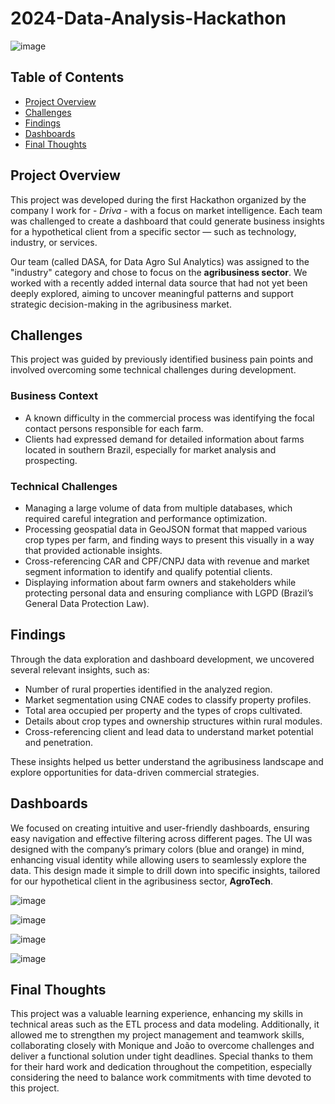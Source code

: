 # 2024-Data-Analysis-Hackathon

![image](https://github.com/user-attachments/assets/fb3efe88-1d03-489a-bf00-3b83449221ad)

## Table of Contents

- [Project Overview](#project-overview)
- [Challenges](#challenges)
- [Findings](#findings)
- [Dashboards](#dashboards)
- [Final Thoughts](#final-thoughts)

## Project Overview
This project was developed during the first Hackathon organized by the company I work for - _Driva_ -  with a focus on market intelligence. Each team was challenged to create a dashboard that could generate business insights for a hypothetical client from a specific sector — such as technology, industry, or services.

Our team (called DASA, for Data Agro Sul Analytics) was assigned to the "industry" category and chose to focus on the **agribusiness sector**. We worked with a recently added internal data source that had not yet been deeply explored, aiming to uncover meaningful patterns and support strategic decision-making in the agribusiness market.


## Challenges

This project was guided by previously identified business pain points and involved overcoming some technical challenges during development.

### Business Context
- A known difficulty in the commercial process was identifying the focal contact persons responsible for each farm.
- Clients had expressed demand for detailed information about farms located in southern Brazil, especially for market analysis and prospecting.

### Technical Challenges
- Managing a large volume of data from multiple databases, which required careful integration and performance optimization.
- Processing geospatial data in GeoJSON format that mapped various crop types per farm, and finding ways to present this visually in a way that provided actionable insights.
- Cross-referencing CAR and CPF/CNPJ data with revenue and market segment information to identify and qualify potential clients.
- Displaying information about farm owners and stakeholders while protecting personal data and ensuring compliance with LGPD (Brazil’s General Data Protection Law).

## Findings

Through the data exploration and dashboard development, we uncovered several relevant insights, such as:

- Number of rural properties identified in the analyzed region.
- Market segmentation using CNAE codes to classify property profiles.
- Total area occupied per property and the types of crops cultivated.
- Details about crop types and ownership structures within rural modules.
- Cross-referencing client and lead data to understand market potential and penetration.

These insights helped us better understand the agribusiness landscape and explore opportunities for data-driven commercial strategies.

## Dashboards

We focused on creating intuitive and user-friendly dashboards, ensuring easy navigation and effective filtering across different pages. The UI was designed with the company’s primary colors (blue and orange) in mind, enhancing visual identity while allowing users to seamlessly explore the data. This design made it simple to drill down into specific insights, tailored for our hypothetical client in the agribusiness sector, **AgroTech**.

![image](https://github.com/user-attachments/assets/9eee2d0d-fc6f-4c31-9d3d-f2bcbb504a91)

![image](https://github.com/user-attachments/assets/001b2dc7-6c59-4f26-a317-e4806f32a494)

![image](https://github.com/user-attachments/assets/b1586265-0bab-49f8-89a7-5d925a63a2a9)

![image](https://github.com/user-attachments/assets/47354580-089c-4098-8214-6eb5c0e76a97)


## Final Thoughts

This project was a valuable learning experience, enhancing my skills in technical areas such as the ETL process and data modeling. Additionally, it allowed me to strengthen my project management and teamwork skills, collaborating closely with Monique and João to overcome challenges and deliver a functional solution under tight deadlines. Special thanks to them for their hard work and dedication throughout the competition, especially considering the need to balance work commitments with time devoted to this project.



